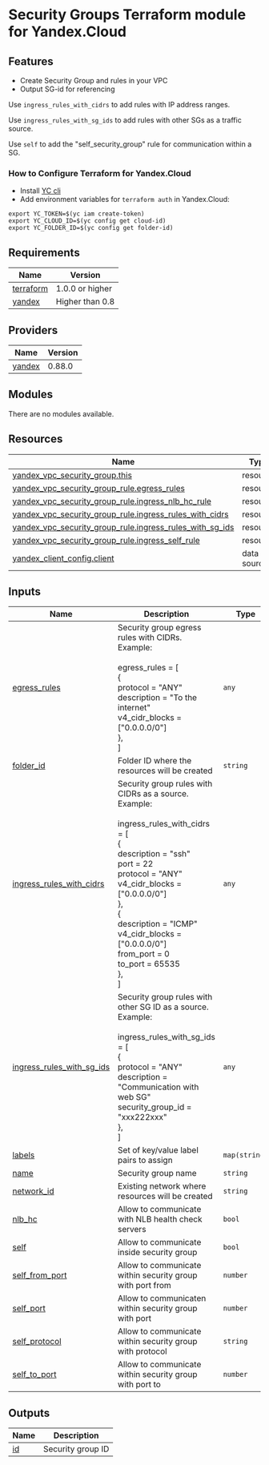  # Security Groups Terraform module for Yandex.Cloud
## Features

* Create Security Group and rules in your VPC
* Output SG-id for referencing

Use `ingress_rules_with_cidrs` to add rules with IP address ranges.

Use `ingress_rules_with_sg_ids` to add rules with other SGs as a traffic source.

Use `self` to add the "self_security_group" rule for communication within a SG.


### How to Configure Terraform for Yandex.Cloud

- Install [YC cli](https://cloud.yandex.com/docs/cli/quickstart)
- Add environment variables for `terraform auth` in Yandex.Cloud:
  
```
export YC_TOKEN=$(yc iam create-token)
export YC_CLOUD_ID=$(yc config get cloud-id)
export YC_FOLDER_ID=$(yc config get folder-id)
``` 
<!-- BEGINNING OF PRE-COMMIT-TERRAFORM DOCS HOOK -->
## Requirements

| Name | Version |
|------|---------|
| <a name="requirement_terraform"></a> [terraform](#requirement\_terraform) | 1.0.0 or higher |
| <a name="requirement_yandex"></a> [yandex](#requirement\_yandex) | Higher than 0.8 |

## Providers

| Name | Version |
|------|---------|
| <a name="provider_yandex"></a> [yandex](#provider\_yandex) | 0.88.0 |

## Modules

There are no modules available.

## Resources

| Name | Type |
|------|------|
| [yandex_vpc_security_group.this](https://registry.terraform.io/providers/yandex-cloud/yandex/latest/docs/resources/vpc_security_group) | resource |
| [yandex_vpc_security_group_rule.egress_rules](https://registry.terraform.io/providers/yandex-cloud/yandex/latest/docs/resources/vpc_security_group_rule) | resource |
| [yandex_vpc_security_group_rule.ingress_nlb_hc_rule](https://registry.terraform.io/providers/yandex-cloud/yandex/latest/docs/resources/vpc_security_group_rule) | resource |
| [yandex_vpc_security_group_rule.ingress_rules_with_cidrs](https://registry.terraform.io/providers/yandex-cloud/yandex/latest/docs/resources/vpc_security_group_rule) | resource |
| [yandex_vpc_security_group_rule.ingress_rules_with_sg_ids](https://registry.terraform.io/providers/yandex-cloud/yandex/latest/docs/resources/vpc_security_group_rule) | resource |
| [yandex_vpc_security_group_rule.ingress_self_rule](https://registry.terraform.io/providers/yandex-cloud/yandex/latest/docs/resources/vpc_security_group_rule) | resource |
| [yandex_client_config.client](https://registry.terraform.io/providers/yandex-cloud/yandex/latest/docs/data-sources/client_config) | data source |

## Inputs

| Name | Description | Type | Default | Required |
|------|-------------|------|---------|:--------:|
| <a name="input_egress_rules"></a> [egress\_rules](#input\_egress\_rules) | Security group egress rules with CIDRs.<br>  Example:<br><br>  egress\_rules = [<br>  {<br>    protocol       = "ANY"<br>    description    = "To the internet"<br>    v4\_cidr\_blocks = ["0.0.0.0/0"]<br>  },<br>] | `any` | N/A | Yes |
| <a name="input_folder_id"></a> [folder\_id](#input\_folder\_id) | Folder ID where the resources will be created | `string` | `null` | No |
| <a name="input_ingress_rules_with_cidrs"></a> [ingress\_rules\_with\_cidrs](#input\_ingress\_rules\_with\_cidrs) | Security group rules with CIDRs as a source.<br>  Example:<br><br>  ingress\_rules\_with\_cidrs = [<br>  {<br>    description    = "ssh"<br>    port           = 22<br>    protocol       = "ANY"<br>    v4\_cidr\_blocks = ["0.0.0.0/0"]<br>  },<br>  {<br>    description    = "ICMP"<br>    v4\_cidr\_blocks = ["0.0.0.0/0"]<br>    from\_port      = 0<br>    to\_port        = 65535<br>  },<br>  ] | `any` | N/A | Yes |
| <a name="input_ingress_rules_with_sg_ids"></a> [ingress\_rules\_with\_sg\_ids](#input\_ingress\_rules\_with\_sg\_ids) | Security group rules with other SG ID as a source.<br>  Example:<br><br>  ingress\_rules\_with\_sg\_ids = [<br>  {<br>    protocol          = "ANY"<br>    description       = "Communication with web SG"<br>    security\_group\_id = "xxx222xxx"<br>  },<br>] | `any` | N/A | Yes |
| <a name="input_labels"></a> [labels](#input\_labels) | Set of key/value label pairs to assign | `map(string)` | `null` | No |
| <a name="input_name"></a> [name](#input\_name) | Security group name | `string` | N/A | Yes |
| <a name="input_network_id"></a> [network\_id](#input\_network\_id) | Existing network where resources will be created | `string` | `null` | No |
| <a name="input_nlb_hc"></a> [nlb\_hc](#input\_nlb\_hc) | Allow to communicate with NLB health check servers | `bool` | `false` | No |
| <a name="input_self"></a> [self](#input\_self) | Allow to communicate inside security group | `bool` | `true` | No |
| <a name="input_self_from_port"></a> [self\_from\_port](#input\_self\_from\_port) | Allow to communicate within security group with port from | `number` | `null` | No |
| <a name="input_self_port"></a> [self\_port](#input\_self\_port) | Allow to communicaten within security group with port | `number` | `null` | No |
| <a name="input_self_protocol"></a> [self\_protocol](#input\_self\_protocol) | Allow to communicate within security group with protocol | `string` | `"ANY"` | No |
| <a name="input_self_to_port"></a> [self\_to\_port](#input\_self\_to\_port) | Allow to communicate within security group with port to | `number` | `null` | No |

## Outputs

| Name | Description |
|------|-------------|
| <a name="output_id"></a> [id](#output\_id) | Security group ID |
<!-- END OF PRE-COMMIT-TERRAFORM DOCS HOOK -->
